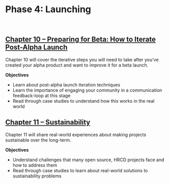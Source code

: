 # Phase 4: Launching

<br />

## [Chapter 10 –  Preparing for Beta: How to Iterate Post-Alpha Launch](10.md)

Chapter 10 will cover the iterative steps you will need to take after you’ve created your alpha product and want to improve it for a beta launch.

**Objectives**

* Learn about post-alpha launch iteration techniques
* Learn the importance of engaging your community in a communication feedback-loop at this stage
* Read through case studies to understand how this works in the real world


## [Chapter 11 – Sustainability](11.md)

Chapter 11 will share real-world experiences about making projects sustainable over the long-term.

**Objectives**

* Understand challenges that many open source, HRCD projects face and how to address them
* Read through case studies to learn about real-world solutions to sustainability problems
